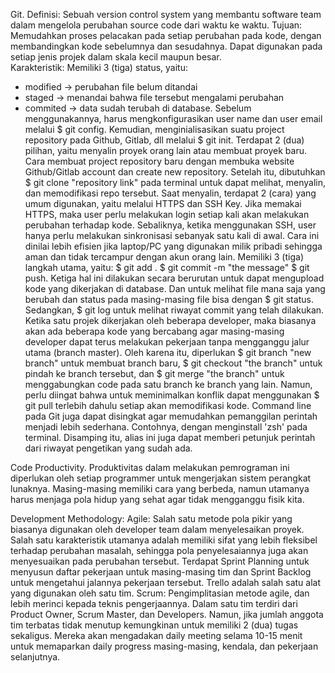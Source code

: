 Git.
Definisi:
Sebuah version control system yang membantu software team dalam mengelola perubahan source code dari waktu ke waktu.
Tujuan:
Memudahkan proses pelacakan pada setiap perubahan pada kode, dengan membandingkan kode sebelumnya dan sesudahnya. Dapat digunakan pada setiap jenis projek dalam skala kecil maupun besar.  
Karakteristik:
Memiliki 3 (tiga) status, yaitu:
- modified -> perubahan file belum ditandai
- staged -> menandai bahwa file tersebut mengalami perubahan
- commited -> data sudah terubah di database.
Sebelum menggunakannya, harus mengkonfigurasikan user name dan user email melalui $ git config. Kemudian, menginialisasikan suatu project repository pada Github, Gitlab, dll melalui $ git init. Terdapat 2 (dua) pilihan, yaitu menyalin proyek orang lain atau membuat proyek baru. Cara membuat project repository baru dengan membuka website Github/Gitlab account dan create new repository. Setelah itu, dibutuhkan $ git clone "repository link" pada terminal untuk dapat melihat, menyalin, dan memodifikasi repo tersebut.
Saat menyalin, terdapat 2 (cara) yang umum digunakan, yaitu melalui HTTPS dan SSH Key. Jika memakai HTTPS, maka user perlu melakukan login setiap kali akan melakukan perubahan terhadap kode. Sebaliknya, ketika menggunakan SSH, user hanya perlu melakukan sinkronisasi sebanyak satu kali di awal. Cara ini dinilai lebih efisien jika laptop/PC yang digunakan milik pribadi sehingga aman dan tidak tercampur dengan akun orang lain.
Memiliki 3 (tiga) langkah utama, yaitu:
$ git add .
$ git commit -m "the message"
$ git push.
Ketiga hal ini dilakukan secara berurutan untuk dapat mengupload kode yang dikerjakan di database. Dan untuk melihat file mana saja yang berubah dan status pada masing-masing file bisa dengan $ git status. Sedangkan, $ git log untuk melihat riwayat commit yang telah dilakukan.
Ketika satu projek dikerjakan oleh beberapa developer, maka biasanya akan ada beberapa kode yang bercabang agar masing-masing developer dapat terus melakukan pekerjaan tanpa mengganggu jalur utama (branch master). Oleh karena itu, diperlukan $ git branch "new branch" untuk membuat branch baru, $ git checkout "the branch" untuk pindah ke branch tersebut, dan $ git merge "the branch" untuk menggabungkan code pada satu branch ke branch yang lain. Namun, perlu diingat bahwa untuk meminimalkan konflik dapat menggunakan $ git pull terlebih dahulu setiap akan memodifikasi kode.
Command line pada Git juga dapat disingkat agar memudahkan pemanggilan perintah menjadi lebih sederhana. Contohnya, dengan menginstall 'zsh' pada terminal. Disamping itu, alias ini juga dapat memberi petunjuk perintah dari riwayat pengetikan yang sudah ada.



Code Productivity.
Produktivitas dalam melakukan pemrograman ini diperlukan oleh setiap programmer untuk mengerjakan sistem perangkat lunaknya. Masing-masing memiliki cara yang berbeda, namun utamanya harus menjaga pola hidup yang sehat agar tidak mengganggu fisik kita.



Development Methodology:
Agile:
Salah satu metode pola pikir yang biasanya digunakan oleh developer team dalam menyelesaikan proyek. Salah satu karakteristik utamanya adalah memiliki sifat yang lebih fleksibel terhadap perubahan masalah, sehingga pola penyelesaiannya juga akan menyesuaikan pada perubahan tersebut. Terdapat Sprint Planning untuk menyusun daftar pekerjaan untuk masing-masing tim dan Sprint Backlog untuk mengetahui jalannya pekerjaan tersebut. Trello adalah salah satu alat yang digunakan oleh satu tim.
Scrum:
Pengimplitasian metode agile, dan lebih merinci kepada teknis pengerjaannya. Dalam satu tim terdiri dari Product Owner, Scrum Master, dan Developers. Namun, jika jumlah anggota tim terbatas tidak menutup kemungkinan untuk memiliki 2 (dua) tugas sekaligus. Mereka akan mengadakan daily meeting selama 10-15 menit untuk memaparkan daily progress masing-masing, kendala, dan pekerjaan selanjutnya.